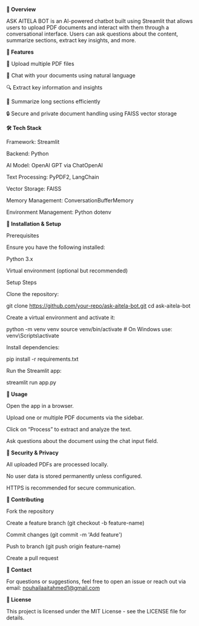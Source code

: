 **📌 Overview**

ASK AITELA BOT is an AI-powered chatbot built using Streamlit that allows users to upload PDF documents and interact with them through a conversational interface. Users can ask questions about the content, summarize sections, extract key insights, and more.

**🚀 Features**

📂 Upload multiple PDF files

💬 Chat with your documents using natural language

🔍 Extract key information and insights

📑 Summarize long sections efficiently

🔒 Secure and private document handling using FAISS vector storage

**🛠️ Tech Stack**

Framework: Streamlit

Backend: Python

AI Model: OpenAI GPT via ChatOpenAI

Text Processing: PyPDF2, LangChain

Vector Storage: FAISS

Memory Management: ConversationBufferMemory

Environment Management: Python dotenv

**📌 Installation & Setup**

Prerequisites

Ensure you have the following installed:

Python 3.x

Virtual environment (optional but recommended)

Setup Steps

Clone the repository:

git clone https://github.com/your-repo/ask-aitela-bot.git
cd ask-aitela-bot

Create a virtual environment and activate it:

python -m venv venv
source venv/bin/activate   # On Windows use: venv\Scripts\activate

Install dependencies:

pip install -r requirements.txt

Run the Streamlit app:

streamlit run app.py

**🎯 Usage**

Open the app in a browser.

Upload one or multiple PDF documents via the sidebar.

Click on “Process” to extract and analyze the text.

Ask questions about the document using the chat input field.

**🔐 Security & Privacy**

All uploaded PDFs are processed locally.

No user data is stored permanently unless configured.

HTTPS is recommended for secure communication.

**🤝 Contributing**

Fork the repository

Create a feature branch (git checkout -b feature-name)

Commit changes (git commit -m 'Add feature')

Push to branch (git push origin feature-name)

Create a pull request

**📧 Contact**

For questions or suggestions, feel free to open an issue or reach out via email: nouhailaaitahmed1@gmail.com

**📜 License**

This project is licensed under the MIT License - see the LICENSE file for details.
